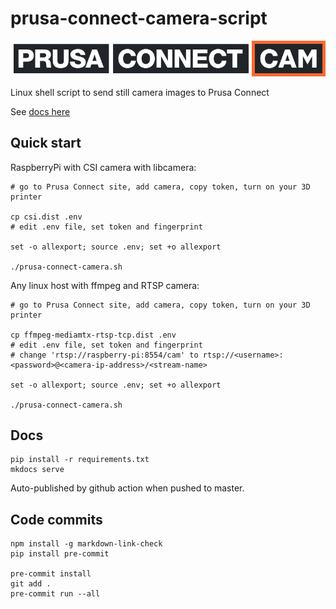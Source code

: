 # prusa-connect-camera-script

![prusa-connect-cam](docs/static/prusa-connect-cam.png)

Linux shell script to send still camera images to Prusa Connect

See [docs here](https://nvtkaszpir.github.io/prusa-connect-camera-script)

## Quick start

RaspberryPi with CSI camera with libcamera:

```shell
# go to Prusa Connect site, add camera, copy token, turn on your 3D printer

cp csi.dist .env
# edit .env file, set token and fingerprint

set -o allexport; source .env; set +o allexport

./prusa-connect-camera.sh

```

Any linux host with ffmpeg and RTSP camera:

```shell
# go to Prusa Connect site, add camera, copy token, turn on your 3D printer

cp ffmpeg-mediamtx-rtsp-tcp.dist .env
# edit .env file, set token and fingerprint
# change 'rtsp://raspberry-pi:8554/cam' to rtsp://<username>:<password>@<camera-ip-address>/<stream-name>

set -o allexport; source .env; set +o allexport

./prusa-connect-camera.sh

```

## Docs

```shell
pip install -r requirements.txt
mkdocs serve

```

Auto-published by github action when pushed to master.

## Code commits

```shell
npm install -g markdown-link-check
pip install pre-commit

pre-commit install
git add .
pre-commit run --all
```
